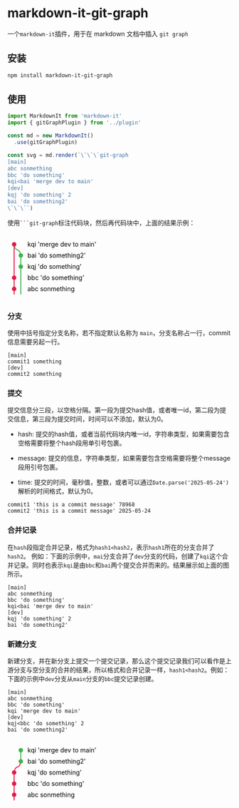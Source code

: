 # markdown-it-git-graph

一个`markdown-it`插件，用于在 markdown 文档中插入 `git graph`

## 安装

```bash
npm install markdown-it-git-graph
```

## 使用

```ts
import MarkdownIt from 'markdown-it'
import { gitGraphPlugin } from '../plugin'

const md = new MarkdownIt()
  .use(gitGraphPlugin)

const svg = md.render(`\`\`\`git-graph
[main]
abc sonmething
bbc 'do something'
kqi<bai 'merge dev to main'
[dev]
kqj 'do something' 2
bai 'do something2'
\`\`\``)
```

使用` ```git-graph `标注代码块，然后再代码块中，上面的结果示例：

<svg width='350' height='150' xmlns='http://www.w3.org/2000/svg'>
  <line x1="15" y1="137.5" x2="15" y2="125" stroke="#e6194b" stroke-width="2" />
  <line x1="15" y1="125" x2="15" y2="100" stroke="#e6194b" stroke-width="2" />
  <line x1="15" y1="100" x2="15" y2="25" stroke="#e6194b" stroke-width="2" />
  <line x1="30" y1="137.5" x2="30" y2="75" stroke="#3cb44b" stroke-width="2" />
  <line x1="30" y1="75" x2="30" y2="50" stroke="#3cb44b" stroke-width="2" />
  <path d="M 30 50 C 27 30 18 45 15 25" stroke="#3cb44b" stroke-width="2" fill="none" />
  <circle id="p-abc" cx="15" cy="125" r="5" fill="#e6194b" /> <path id="tp-0-abc" d="M 45 130 L 245 130"/> <text><textPath xmlns:xlink="http://www.w3.org/1999/xlink" xlink:href="#tp-0-abc">abc sonmething</textPath></text>
  <circle id="p-bbc" cx="15" cy="100" r="5" fill="#e6194b" /> <path id="tp-0-bbc" d="M 45 105 L 245 105"/> <text><textPath xmlns:xlink="http://www.w3.org/1999/xlink" xlink:href="#tp-0-bbc">bbc 'do something'</textPath></text>
  <circle id="p-kqi" cx="15" cy="25" r="5" fill="#e6194b" /> <path id="tp-0-kqi" d="M 45 30 L 245 30"/> <text><textPath xmlns:xlink="http://www.w3.org/1999/xlink" xlink:href="#tp-0-kqi">kqi 'merge dev to main'</textPath></text>
  <circle id="p-kqj" cx="30" cy="75" r="5" fill="#3cb44b" /> <path id="tp-0-kqj" d="M 45 80 L 245 80"/> <text><textPath xmlns:xlink="http://www.w3.org/1999/xlink" xlink:href="#tp-0-kqj">kqj 'do something'</textPath></text>
  <circle id="p-bai" cx="30" cy="50" r="5" fill="#3cb44b" /> <path id="tp-0-bai" d="M 45 55 L 245 55"/> <text><textPath xmlns:xlink="http://www.w3.org/1999/xlink" xlink:href="#tp-0-bai">bai 'do something2'</textPath></text>
</svg>

### 分支

使用中括号指定分支名称，若不指定默认名称为 `main`，分支名称占一行，commit信息需要另起一行。

```git-graph
[main]
commit1 something
[dev]
commit2 something
```

### 提交

提交信息分三段，以空格分隔。第一段为提交hash值，或者唯一id，第二段为提交信息，第三段为提交时间，时间可以不添加，默认为0。

- hash: 提交的hash值，或者当前代码块内唯一id，字符串类型，如果需要包含空格需要将整个hash段用单引号包裹。

- message: 提交的信息，字符串类型，如果需要包含空格需要将整个message段用引号包裹。

- time: 提交的时间，毫秒值，整数，或者可以通过`Date.parse('2025-05-24')`解析的时间格式，默认为0。

```git-graph
commit1 'this is a commit message' 78968
commit2 'this is a commit message' 2025-05-24
```

### 合并记录

在`hash`段指定合并记录，格式为`hash1<hash2`，表示`hash1`所在的分支合并了`hash2`。 例如：下面的示例中，`mai`分支合并了`dev`分支的代码，创建了`kqi`这个合并记录。同时也表示`kqi`是由`bbc`和`bai`两个提交合并而来的。结果展示如上面的图所示。

```git-graph
[main]
abc sonmething
bbc 'do something'
kqi<bai 'merge dev to main'
[dev]
kqj 'do something' 2
bai 'do something2'
```

### 新建分支

新建分支，并在新分支上提交一个提交记录，那么这个提交记录我们可以看作是上游分支与空分支的合并的结果，所以格式和合并记录一样，`hash1<hash2`。例如：下面的示例中`dev`分支从`main`分支的`bbc`提交记录创建。

```git-graph
[main]
abc sonmething
bbc 'do something'
kqi 'merge dev to main'
[dev]
kqj<bbc 'do something' 2
bai 'do something2'
```

<svg width='350' height='150' xmlns='http://www.w3.org/2000/svg'>
  <line x1="15" y1="137.5" x2="15" y2="125" stroke="#e6194b" stroke-width="2" />
  <line x1="15" y1="125" x2="15" y2="100" stroke="#e6194b" stroke-width="2" />
  <line x1="15" y1="100" x2="15" y2="75" stroke="#e6194b" stroke-width="2" />
  <line x1="30" y1="50" x2="30" y2="25" stroke="#3cb44b" stroke-width="2" />
  <path d="M 15 100 15 75 C 18 55 27 70 30 50" stroke="#e6194b" stroke-width="2" fill="none" />
  <circle id="p-abc" cx="15" cy="125" r="5" fill="#e6194b" /> <path id="tp-0-abc" d="M 45 130 L 245 130"/> <text><textPath xmlns:xlink="http://www.w3.org/1999/xlink" xlink:href="#tp-0-abc">abc sonmething</textPath></text>
  <circle id="p-bbc" cx="15" cy="100" r="5" fill="#e6194b" /> <path id="tp-0-bbc" d="M 45 105 L 245 105"/> <text><textPath xmlns:xlink="http://www.w3.org/1999/xlink" xlink:href="#tp-0-bbc">bbc 'do something'</textPath></text>
  <circle id="p-kqi" cx="15" cy="75" r="5" fill="#e6194b" /> <path id="tp-0-kqi" d="M 45 80 L 245 80"/> <text><textPath xmlns:xlink="http://www.w3.org/1999/xlink" xlink:href="#tp-0-kqi">kqi 'merge dev to main'</textPath></text>
  <circle id="p-kqj" cx="30" cy="50" r="5" fill="#3cb44b" /> <path id="tp-0-kqj" d="M 45 55 L 245 55"/> <text><textPath xmlns:xlink="http://www.w3.org/1999/xlink" xlink:href="#tp-0-kqj">kqj 'do something'</textPath></text>
  <circle id="p-bai" cx="30" cy="25" r="5" fill="#3cb44b" /> <path id="tp-0-bai" d="M 45 30 L 245 30"/> <text><textPath xmlns:xlink="http://www.w3.org/1999/xlink" xlink:href="#tp-0-bai">bai 'do something2'</textPath></text>
</svg>
